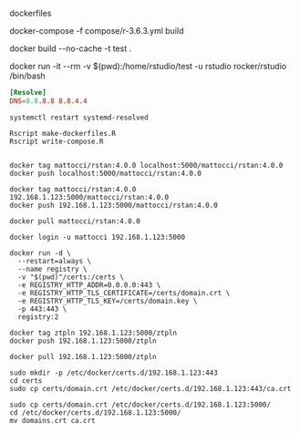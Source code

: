 dockerfiles

docker-compose -f compose/r-3.6.3.yml build

docker build --no-cache -t test .

docker run -it --rm -v $(pwd):/home/rstudio/test -u rstudio rocker/rstudio /bin/bash

```/etc/systemd/resolved.conf
[Resolve]
DNS=8.8.8.8 8.8.4.4
```

```
systemctl restart systemd-resolved
```

```
Rscript make-dockerfiles.R
Rscript write-compose.R
```

```

docker tag mattocci/rstan:4.0.0 localhost:5000/mattocci/rstan:4.0.0
docker push localhost:5000/mattocci/rstan:4.0.0

docker tag mattocci/rstan:4.0.0 192.168.1.123:5000/mattocci/rstan:4.0.0
docker push 192.168.1.123:5000/mattocci/rstan:4.0.0

docker pull mattocci/rstan:4.0.0

docker login -u mattocci 192.168.1.123:5000 

docker run -d \
  --restart=always \
  --name registry \
  -v "$(pwd)"/certs:/certs \
  -e REGISTRY_HTTP_ADDR=0.0.0.0:443 \
  -e REGISTRY_HTTP_TLS_CERTIFICATE=/certs/domain.crt \
  -e REGISTRY_HTTP_TLS_KEY=/certs/domain.key \
  -p 443:443 \
  registry:2

docker tag ztpln 192.168.1.123:5000/ztpln
docker push 192.168.1.123:5000/ztpln

docker pull 192.168.1.123:5000/ztpln

sudo mkdir -p /etc/docker/certs.d/192.168.1.123:443
cd certs
sudo cp certs/domain.crt /etc/docker/certs.d/192.168.1.123:443/ca.crt

sudo cp certs/domain.crt /etc/docker/certs.d/192.168.1.123:5000/
cd /etc/docker/certs.d/192.168.1.123:5000/
mv domains.crt ca.crt

```
